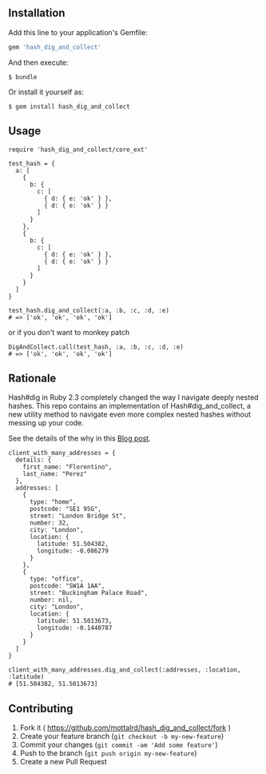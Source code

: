 ## Installation

Add this line to your application's Gemfile:

```ruby
gem 'hash_dig_and_collect'
```

And then execute:

    $ bundle

Or install it yourself as:

    $ gem install hash_dig_and_collect

## Usage

```
require 'hash_dig_and_collect/core_ext'

test_hash = {
  a: [
    {
      b: {
        c: [
          { d: { e: 'ok' } },
          { d: { e: 'ok' } }
        ]
      }
    },
    {
      b: {
        c: [
          { d: { e: 'ok' } },
          { d: { e: 'ok' } }
        ]
      }
    }
  ]
}

test_hash.dig_and_collect(:a, :b, :c, :d, :e)
# => ['ok', 'ok', 'ok', 'ok']
```

or if you don't want to monkey patch

```
DigAndCollect.call(test_hash, :a, :b, :c, :d, :e)
# => ['ok', 'ok', 'ok', 'ok']
```

## Rationale

Hash#dig  in Ruby 2.3 completely changed the way I navigate deeply nested hashes. This repo contains an implementation of 
Hash#dig_and_collect, a new utility method to navigate even more complex nested hashes without messing up your code. 

See the details of the why in this [Blog post](http://www.alfredo.motta.name/making-ruby-hashdig-even-more-awesome-introducing-hashdig_and_collect).

```
client_with_many_addresses = {
  details: {
    first_name: "Florentino",
    last_name: "Perez"
  },
  addresses: [
    {
      type: "home",
      postcode: "SE1 9SG",
      street: "London Bridge St",
      number: 32,
      city: "London",
      location: {
        latitude: 51.504382,
        longitude: -0.086279
      }
    },
    {
      type: "office",
      postcode: "SW1A 1AA",
      street: "Buckingham Palace Road",
      number: nil,
      city: "London",
      location: {
        latitude: 51.5013673,
        longitude: -0.1440787
      }
    }
  ]
}

client_with_many_addresses.dig_and_collect(:addresses, :location, :latitude)
# [51.504382, 51.5013673]
```

## Contributing

1. Fork it ( https://github.com/mottalrd/hash_dig_and_collect/fork )
2. Create your feature branch (`git checkout -b my-new-feature`)
3. Commit your changes (`git commit -am 'Add some feature'`)
4. Push to the branch (`git push origin my-new-feature`)
5. Create a new Pull Request

